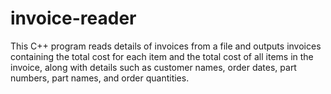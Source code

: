# invoice-reader
This C++ program reads details of invoices from a file and outputs invoices containing the total cost for each item and the total cost of all items in the invoice, along with details such as customer names, order dates, part numbers, part names, and order quantities.
